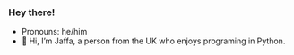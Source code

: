 ### Hey there!

- Pronouns: he/him
- 👋 Hi, I’m Jaffa, a person from the UK who enjoys programing in Python.


<!---
JaffaCat/JaffaCat is a ✨ special ✨ repository because its `README.md` (this file) appears on your GitHub profile.
You can click the Preview link to take a look at your changes.
--->
